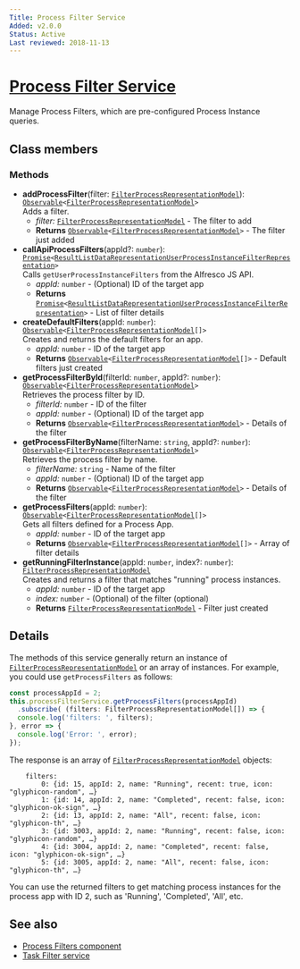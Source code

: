 ```yaml
---
Title: Process Filter Service
Added: v2.0.0
Status: Active
Last reviewed: 2018-11-13
---
```


# [Process Filter Service](../../../lib/process-services/src/lib/process-list/services/process-filter.service.ts "Defined in process-filter.service.ts")

Manage Process Filters, which are pre-configured Process Instance queries.

## Class members

### Methods

*   **addProcessFilter**(filter: [`FilterProcessRepresentationModel`](../../../lib/process-services/src/lib/process-list/models/filter-process.model.ts)): [`Observable`](http://reactivex.io/documentation/observable.html)`<`[`FilterProcessRepresentationModel`](../../../lib/process-services/src/lib/process-list/models/filter-process.model.ts)`>`<br/>
    Adds a filter.
    *   *filter:* [`FilterProcessRepresentationModel`](../../../lib/process-services/src/lib/process-list/models/filter-process.model.ts)  - The filter to add
    *   **Returns** [`Observable`](http://reactivex.io/documentation/observable.html)`<`[`FilterProcessRepresentationModel`](../../../lib/process-services/src/lib/process-list/models/filter-process.model.ts)`>` - The filter just added
*   **callApiProcessFilters**(appId?: `number`): [`Promise`](https://developer.mozilla.org/en-US/docs/Web/JavaScript/Guide/Using_promises)`<`[`ResultListDataRepresentationUserProcessInstanceFilterRepresentation`](https://github.com/Alfresco/alfresco-js-api/blob/develop/src/api/activiti-rest-api/docs/ResultListDataRepresentation%C2%ABUserProcessInstanceFilterRepresentation%C2%BB.md)`>`<br/>
    Calls `getUserProcessInstanceFilters` from the Alfresco JS API.
    *   *appId:* `number`  - (Optional) ID of the target app
    *   **Returns** [`Promise`](https://developer.mozilla.org/en-US/docs/Web/JavaScript/Guide/Using_promises)`<`[`ResultListDataRepresentationUserProcessInstanceFilterRepresentation`](https://github.com/Alfresco/alfresco-js-api/blob/develop/src/api/activiti-rest-api/docs/ResultListDataRepresentation%C2%ABUserProcessInstanceFilterRepresentation%C2%BB.md)`>` - List of filter details
*   **createDefaultFilters**(appId: `number`): [`Observable`](http://reactivex.io/documentation/observable.html)`<`[`FilterProcessRepresentationModel`](../../../lib/process-services/src/lib/process-list/models/filter-process.model.ts)`[]>`<br/>
    Creates and returns the default filters for an app.
    *   *appId:* `number`  - ID of the target app
    *   **Returns** [`Observable`](http://reactivex.io/documentation/observable.html)`<`[`FilterProcessRepresentationModel`](../../../lib/process-services/src/lib/process-list/models/filter-process.model.ts)`[]>` - Default filters just created
*   **getProcessFilterById**(filterId: `number`, appId?: `number`): [`Observable`](http://reactivex.io/documentation/observable.html)`<`[`FilterProcessRepresentationModel`](../../../lib/process-services/src/lib/process-list/models/filter-process.model.ts)`>`<br/>
    Retrieves the process filter by ID.
    *   *filterId:* `number`  - ID of the filter
    *   *appId:* `number`  - (Optional) ID of the target app
    *   **Returns** [`Observable`](http://reactivex.io/documentation/observable.html)`<`[`FilterProcessRepresentationModel`](../../../lib/process-services/src/lib/process-list/models/filter-process.model.ts)`>` - Details of the filter
*   **getProcessFilterByName**(filterName: `string`, appId?: `number`): [`Observable`](http://reactivex.io/documentation/observable.html)`<`[`FilterProcessRepresentationModel`](../../../lib/process-services/src/lib/process-list/models/filter-process.model.ts)`>`<br/>
    Retrieves the process filter by name.
    *   *filterName:* `string`  - Name of the filter
    *   *appId:* `number`  - (Optional) ID of the target app
    *   **Returns** [`Observable`](http://reactivex.io/documentation/observable.html)`<`[`FilterProcessRepresentationModel`](../../../lib/process-services/src/lib/process-list/models/filter-process.model.ts)`>` - Details of the filter
*   **getProcessFilters**(appId: `number`): [`Observable`](http://reactivex.io/documentation/observable.html)`<`[`FilterProcessRepresentationModel`](../../../lib/process-services/src/lib/process-list/models/filter-process.model.ts)`[]>`<br/>
    Gets all filters defined for a Process App.
    *   *appId:* `number`  - ID of the target app
    *   **Returns** [`Observable`](http://reactivex.io/documentation/observable.html)`<`[`FilterProcessRepresentationModel`](../../../lib/process-services/src/lib/process-list/models/filter-process.model.ts)`[]>` - Array of filter details
*   **getRunningFilterInstance**(appId: `number`, index?: `number`): [`FilterProcessRepresentationModel`](../../../lib/process-services/src/lib/process-list/models/filter-process.model.ts)<br/>
    Creates and returns a filter that matches "running" process instances.
    *   *appId:* `number`  - ID of the target app
    *   *index:* `number`  - (Optional) of the filter (optional)
    *   **Returns** [`FilterProcessRepresentationModel`](../../../lib/process-services/src/lib/process-list/models/filter-process.model.ts) - Filter just created

## Details

The methods of this service generally return an instance of
[`FilterProcessRepresentationModel`](../../../lib/process-services/src/lib/process-list/models/filter-process.model.ts) or an array of instances. For example, you
could use `getProcessFilters` as follows:

```ts
const processAppId = 2;
this.processFilterService.getProcessFilters(processAppId)
  .subscribe( (filters: FilterProcessRepresentationModel[]) => {
  console.log('filters: ', filters);
}, error => {
  console.log('Error: ', error);
});
```

The response is an array of [`FilterProcessRepresentationModel`](../../../lib/process-services/src/lib/process-list/models/filter-process.model.ts) objects:

        filters:  
            0: {id: 15, appId: 2, name: "Running", recent: true, icon: "glyphicon-random", …}
            1: {id: 14, appId: 2, name: "Completed", recent: false, icon: "glyphicon-ok-sign", …}
            2: {id: 13, appId: 2, name: "All", recent: false, icon: "glyphicon-th", …}
            3: {id: 3003, appId: 2, name: "Running", recent: false, icon: "glyphicon-random", …}
            4: {id: 3004, appId: 2, name: "Completed", recent: false, icon: "glyphicon-ok-sign", …}
            5: {id: 3005, appId: 2, name: "All", recent: false, icon: "glyphicon-th", …}

You can use the returned filters to get matching process instances for the process app with ID 2,
such as 'Running', 'Completed', 'All', etc.

## See also

*   [Process Filters component](../components/process-filters.component.md)
*   [Task Filter service](task-filter.service.md)
